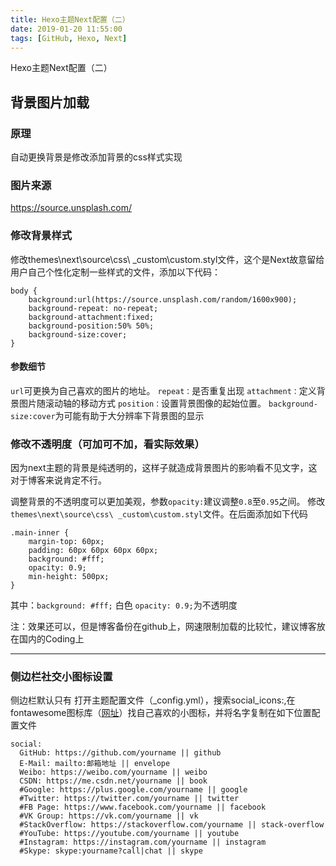 ```yaml
---
title: Hexo主题Next配置（二）
date: 2019-01-20 11:55:00
tags: [GitHub, Hexo, Next]
---
```



Hexo主题Next配置（二）

<!--more-->

## 背景图片加载
### 原理
自动更换背景是修改添加背景的css样式实现

### 图片来源
https://source.unsplash.com/

### 修改背景样式
修改themes\next\source\css\ _custom\custom.styl文件，这个是Next故意留给用户自己个性化定制一些样式的文件，添加以下代码：
```
body {
    background:url(https://source.unsplash.com/random/1600x900);
    background-repeat: no-repeat;
    background-attachment:fixed;
    background-position:50% 50%;
    background-size:cover;
}
```
#### 参数细节
`url`可更换为自己喜欢的图片的地址。
`repeat：`是否重复出现
`attachment：`定义背景图片随滚动轴的移动方式
`position：`设置背景图像的起始位置。
`background-size:cover`为可能有助于大分辨率下背景图的显示

### 修改不透明度（可加可不加，看实际效果）
因为next主题的背景是纯透明的，这样子就造成背景图片的影响看不见文字，这对于博客来说肯定不行。

调整背景的不透明度可以更加美观，参数`opacity:`建议调整`0.8`至`0.95`之间。
修改`themes\next\source\css\ _custom\custom.styl`文件。在后面添加如下代码
```
.main-inner { 
    margin-top: 60px;
    padding: 60px 60px 60px 60px;
    background: #fff;
    opacity: 0.9;
    min-height: 500px;
}
```
其中：`background: #fff;` 白色
`opacity: 0.9;`为不透明度

注：效果还可以，但是博客备份在github上，网速限制加载的比较忙，建议博客放在国内的Coding上


---

### 侧边栏社交小图标设置

侧边栏默认只有
打开主题配置文件（_config.yml），搜索social_icons:,在fontawesome图标库（[网址](https://fontawesome.com/)）找自己喜欢的小图标，并将名字复制在如下位置配置文件

```
social:
  GitHub: https://github.com/yourname || github
  E-Mail: mailto:邮箱地址 || envelope
  Weibo: https://weibo.com/yourname || weibo
  CSDN: https://me.csdn.net/yourname || book
  #Google: https://plus.google.com/yourname || google
  #Twitter: https://twitter.com/yourname || twitter
  #FB Page: https://www.facebook.com/yourname || facebook
  #VK Group: https://vk.com/yourname || vk
  #StackOverflow: https://stackoverflow.com/yourname || stack-overflow
  #YouTube: https://youtube.com/yourname || youtube
  #Instagram: https://instagram.com/yourname || instagram
  #Skype: skype:yourname?call|chat || skype

```
